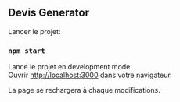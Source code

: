 
## Devis Generator

Lancer le projet:

### `npm start`

Lance le projet en development mode.<br>
Ouvrir [http://localhost:3000](http://localhost:3000) dans votre navigateur.

La page se rechargera à chaque modifications.